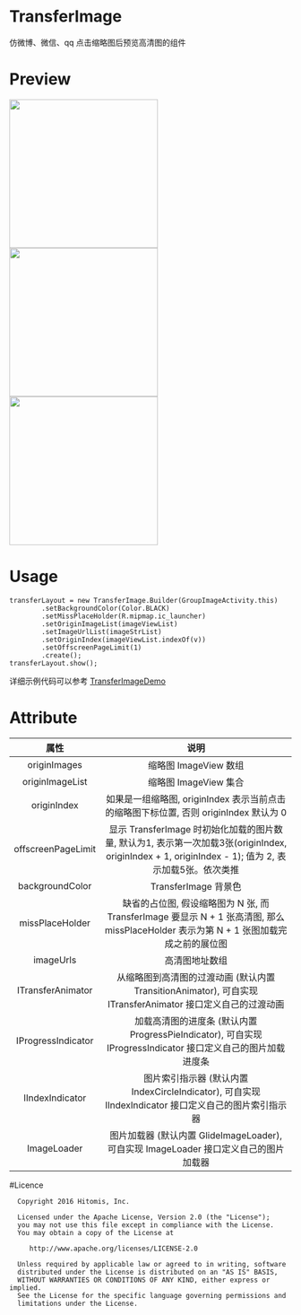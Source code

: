 # TransferImage

仿微博、微信、qq 点击缩略图后预览高清图的组件

# Preview

<img src="preview/transfer_1.gif" width="265px"/>
<img src="preview/transfer_2.gif" width="265px"/>
<img src="preview/transfer_3.gif" width="265px"/>

# Usage

    transferLayout = new TransferImage.Builder(GroupImageActivity.this)
            .setBackgroundColor(Color.BLACK)
            .setMissPlaceHolder(R.mipmap.ic_launcher)
            .setOriginImageList(imageViewList)
            .setImageUrlList(imageStrList)
            .setOriginIndex(imageViewList.indexOf(v))
            .setOffscreenPageLimit(1)
            .create();
    transferLayout.show();

详细示例代码可以参考 [TransferImageDemo](https://github.com/Hitomis/TransferImage/blob/master/app/src/main/java/com/hitomi/transferimage)

# Attribute

| 属性 | 说明 |
| :--: | :--: |
| originImages | 缩略图 ImageView 数组 |
| originImageList | 缩略图 ImageView 集合 |
| originIndex | 如果是一组缩略图, originIndex 表示当前点击的缩略图下标位置, 否则 originIndex 默认为 0 |
| offscreenPageLimit | 显示 TransferImage 时初始化加载的图片数量, 默认为1, 表示第一次加载3张(originIndex, originIndex + 1, originIndex - 1); 值为 2, 表示加载5张。依次类推 |
| backgroundColor | TransferImage 背景色 |
| missPlaceHolder | 缺省的占位图, 假设缩略图为 N 张, 而 TransferImage 要显示 N + 1 张高清图, 那么 missPlaceHolder 表示为第 N + 1 张图加载完成之前的展位图 |
| imageUrls | 高清图地址数组 |
| ITransferAnimator | 从缩略图到高清图的过渡动画 (默认内置 TransitionAnimator), 可自实现 ITransferAnimator 接口定义自己的过渡动画 |
| IProgressIndicator | 加载高清图的进度条 (默认内置 ProgressPieIndicator), 可自实现 IProgressIndicator 接口定义自己的图片加载进度条 |
| IIndexIndicator | 图片索引指示器 (默认内置 IndexCircleIndicator), 可自实现 IIndexIndicator 接口定义自己的图片索引指示器|
| ImageLoader | 图片加载器 (默认内置 GlideImageLoader), 可自实现 ImageLoader 接口定义自己的图片加载器|


#Licence

      Copyright 2016 Hitomis, Inc.

      Licensed under the Apache License, Version 2.0 (the "License");
      you may not use this file except in compliance with the License.
      You may obtain a copy of the License at

         http://www.apache.org/licenses/LICENSE-2.0

      Unless required by applicable law or agreed to in writing, software
      distributed under the License is distributed on an "AS IS" BASIS,
      WITHOUT WARRANTIES OR CONDITIONS OF ANY KIND, either express or implied.
      See the License for the specific language governing permissions and
      limitations under the License.
 



